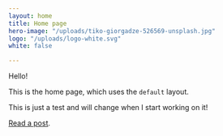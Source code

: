 ```yaml
---
layout: home
title: Home page
hero-image: "/uploads/tiko-giorgadze-526569-unsplash.jpg"
logo: "/uploads/logo-white.svg"
white: false

---
```

Hello!

This is the home page, which uses the `default` layout.

This is just a test and will change when I start working on it! 

[Read a post](/2018/03/11/example-post/).